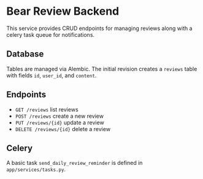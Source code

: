 # Bear Review Backend

This service provides CRUD endpoints for managing reviews along with a celery task queue for notifications.

## Database
Tables are managed via Alembic. The initial revision creates a `reviews` table with fields `id`, `user_id`, and `content`.

## Endpoints
- `GET /reviews` list reviews
- `POST /reviews` create a new review
- `PUT /reviews/{id}` update a review
- `DELETE /reviews/{id}` delete a review

## Celery
A basic task `send_daily_review_reminder` is defined in `app/services/tasks.py`.
